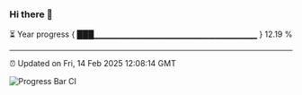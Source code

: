 ### Hi there 👋

⏳ Year progress { ███▁▁▁▁▁▁▁▁▁▁▁▁▁▁▁▁▁▁▁▁▁▁▁▁▁▁▁ } 12.19 %

---

⏰ Updated on Fri, 14 Feb 2025 12:08:14 GMT

![Progress Bar CI](https://github.com/liununu/liununu/workflows/Progress%20Bar%20CI/badge.svg)
